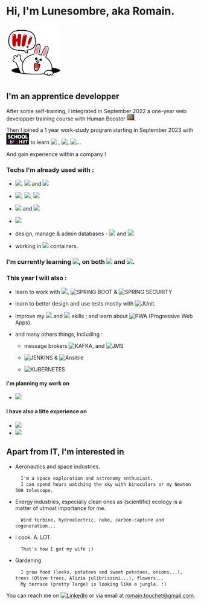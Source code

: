 
<h1>Hi, I'm Lunesombre, aka Romain.</h1>


<img src="images/hello_rabbit.gif" title="Hello Rabbit" alt="Rabbit saying hello">


<h2>I'm an apprentice developper</h2>

<p>After some self-training, I integrated in September 2022 a one-year web developper training course with Human Booster <a href="https://humanbooster.com/"><img src="images/Logo_HB.png" title="Human Booster" alt="Human Booster" width=20px></a>.
</p>

<p> Then I joined a 1 year work-study program starting in September 2023 with <a href="http://www.school-by-hiit.fr/"><img src="images/SchoolByHiit.png"
title="School by Hiit" alt="School by Hiit" width=60px></a> to learn <img src="https://img.shields.io/badge/-Java-black?style=plastic"> , <img src="https://img.shields.io/badge/-spring-black?logo=spring&logoColor=6DB33F&style=plastic">, <img src="https://img.shields.io/badge/-hibernate-black?logo=hibernate&logoColor=59666C&style=plastic">... 
<div>And gain experience within a company !</div> 
</p>

<h3>Techs I'm already used with :</h3>

- <img src="https://img.shields.io/badge/-HTML5-black?logo=HTML5&style=plastic">, <img src="https://img.shields.io/badge/-CSS3-black?logo=CSS3&logoColor=2965f1&style=plastic"> and <img src="https://img.shields.io/badge/-Bootstrap-black?logo=Bootstrap&logoColor=blueviolet&style=plastic">

- <img src="https://img.shields.io/badge/-JavaScript-black?logo=JavaScript&logoColor=F0DB4F&style=plastic">, <img src="https://img.shields.io/badge/-TypeScript-black?logo=typescript&logoColor=3178C6&style=plastic">, <img src="https://img.shields.io/badge/-Angular-black?logo=Angular&logoColor=c3002f&style=plastic">

- <img src="https://img.shields.io/badge/-PHP-black?logo=PHP&logoColor=777BB3&style=plastic"> and <img src="https://img.shields.io/badge/-Symfony-black?logo=Symfony&logoColor=white&style=plastic">

- <img src="https://img.shields.io/badge/-Git-black?logo=Git&logoColor=f34f29&style=plastic">

- design, manage & admin databases - <img src="https://img.shields.io/badge/-SQL-black?&logoColor=2965f1&style=plastic"> and <img src="https://img.shields.io/badge/-MySQL-black?logo=MySQL&logoColor=4479A1&style=plastic">

- working in <img src="https://img.shields.io/badge/-Docker-black?logo=Docker&logoColor=2496ED&style=plastic"> containers.

<h3>I'm currently learning <img src="https://img.shields.io/badge/-Java-black?style=plastic">, on both <img src="https://img.shields.io/badge/-Eclipse-black?logo=eclipseide&style=plastic&logoColor=2C2255"> and <img src="https://img.shields.io/badge/-IntelliJ-black?logo=intellijidea&style=plastic">.

<h3>This year I will also :</h3>
<p>
    
- learn to work with <img src="https://img.shields.io/badge/-Spring-black?logo=spring&style=plastic">, ![SPRING BOOT](https://img.shields.io/badge/-Spring%20Boot-black?logo=springboot&style=plastic) & ![SPRING SECURITY](https://img.shields.io/badge/-Spring%20Security-black?logo=springsecurity&style=plastic)

- learn to better design and use tests mostly with ![JUnit](https://img.shields.io/badge/-JUnit-black?logo=junit5&style=plastic).
     
- improve my <img src="https://img.shields.io/badge/-TypeScript-black?logo=typescript&logoColor=3178C6&style=plastic"> and <img src="https://img.shields.io/badge/-Angular-black?logo=Angular&logoColor=c3002f&style=plastic"> skills ; and learn about ![PWA](https://img.shields.io/badge/-PWA-black?logo=pwa&style=plastic&logoColor=5A0FC8) (Progressive Web Apps).

     
- and many others things, including :
    - message brokers ![KAFKA](https://img.shields.io/badge/-Kafka-black?logo=apachekafka&style=plastic), and ![JMS](https://img.shields.io/badge/-JMS-black?style=plastic)

    - ![JENKINS](https://img.shields.io/badge/-Jenkins-black?logo=jenkins&style=plastic) & ![Ansible](https://img.shields.io/badge/-Ansible-black?logo=ansible&style=plastic&logoColor=EE0000)

    - ![KUBERNETES](https://img.shields.io/badge/-Kubernetes-black?logo=kubernetes&style=plastic&logoColor=326CE5)
     
</p>


<h4>I'm planning my work on </h4>
     
- <img src="https://img.shields.io/badge/-Notion-black?logo=Notion&logoColor=FFFFFF&style=plastic">
     
<h4>I have also a litte experience on </h4>


- <img src="https://img.shields.io/badge/-Figma-black?logo=Figma&logoColor=e04a34&style=plastic">

- <img src="https://img.shields.io/badge/-Wordpress-black?logo=Wordpress&logoColor=21759b&style=plastic">


<h2>Apart from IT, I'm interested in</h2>

- Aeronautics and space industries.

        I'm a space exploration and astronomy enthusiast. 
        I can spend hours watching the sky with binoculars or my Newton 300 telescope.

- Energy industries, especially clean ones as (scientific) ecology is a matter of utmost importance for me.

        Wind turbine, hydroelectric, nuke, carbon-capture and cogeneration...

- I cook. A. LOT. 

        That's how I got my wife ;)

- Gardening

        I grow food (leeks, potatoes and sweet potatoes, onions...), trees (Olive trees, Alizia julibrissini...), flowers...
        My terrace (pretty large) is looking like a jungle. :)





You can reach me on <a href=https://www.linkedin.com/in/romain-touchet-d%C3%A9veloppeur-web><img src="https://img.shields.io/badge/-LinkedIn-black?logo=LinkedIn&logoColor=007bb5&style=plastic" alt="LinkedIn" title="LinkedIn"></a> or via email at <a href="mailto:romain.touchet+github@gmail.com">romain.touchet@gmail.com</a>.

